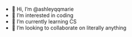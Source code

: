 - 👋 Hi, I’m @ashleyqqmarie
- 👀 I’m interested in coding
- 🌱 I’m currently learning CS
- 💞️ I’m looking to collaborate on literally anything

<!---
ashleyqqmarie/ashleyqqmarie is a ✨ special ✨ repository because its `README.md` (this file) appears on your GitHub profile.
You can click the Preview link to take a look at your changes.
--->
